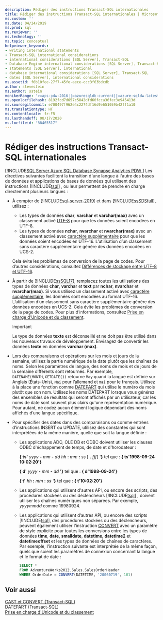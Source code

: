 ```yaml
---
description: Rédiger des instructions Transact-SQL internationales
title: Rédiger des instructions Transact-SQL internationales | Microsoft Docs
ms.custom: ''
ms.date: 04/24/2019
ms.prod: sql
ms.reviewer: ''
ms.technology: ''
ms.topic: conceptual
helpviewer_keywords:
- writing international statements
- Transact-SQL international considerations
- international considerations [SQL Server], Transact-SQL
- Database Engine international considerations [SQL Server], Transact-SQL
- statements [SQL Server], international
- database international considerations [SQL Server], Transact-SQL
- dates [SQL Server], international considerations
ms.assetid: f0b10fee-27f7-45fe-aece-ccc3f63bdcdb
author: stevestein
ms.author: sstein
monikerRange: '>=aps-pdw-2016||=azuresqldb-current||=azure-sqldw-latest||>=sql-server-2016||=sqlallproducts-allversions||>=sql-server-linux-2017||=azuresqldb-mi-current'
ms.openlocfilehash: 8192fcd7d657c5842dfd60fcca36fec3e945413d
ms.sourcegitcommit: e700497f962e4c2274df16d9e651059b42ff1a10
ms.translationtype: HT
ms.contentlocale: fr-FR
ms.lasthandoff: 08/17/2020
ms.locfileid: "88465517"
---
```

# <a name="write-international-transact-sql-statements"></a>Rédiger des instructions Transact-SQL internationales
[!INCLUDE[SQL Server Azure SQL Database Synapse Analytics PDW ](../../includes/applies-to-version/sql-asdb-asdbmi-asa-pdw.md)]
  Les directives suivantes facilitent la transition d'une langue à l'autre des bases de données et applications de bases de données qui utilisent des instructions [!INCLUDE[tsql](../../includes/tsql-md.md)] , ou leur permettent de prendre en charge directement plusieurs langues :  

-   À compter de [!INCLUDE[sql-server-2019](../../includes/sssqlv15-md.md)] et dans [!INCLUDE[ssSDSfull](../../includes/sssdsfull-md.md)], utilisez :
    -   Les types de données **char**, **varchar** et **varchar(max)** avec un classement activé [UTF-8](../../relational-databases/collations/collation-and-unicode-support.md#utf8) pour que les données soient encodées en UTF-8.
    -   Les types de données **nchar**, **nvarchar** et **nvarchar(max)** avec un classement activé avec [caractère supplémentaire](../../relational-databases/collations/collation-and-unicode-support.md#Supplementary_Characters) pour que les données soient encodées en UTF-16. L’utilisation d’un classement sans caractère supplémentaire génère des données encodées en UCS-2.      

    Cela évite les problèmes de conversion de la page de codes. Pour d’autres considérations, consultez [Différences de stockage entre UTF-8 et UTF-16](../../relational-databases/collations/collation-and-unicode-support.md#storage_differences).  

-   À partir de [!INCLUDE[ssSQL17](../../includes/sssql17-md.md)], remplacez toutes les utilisations des types de données **char**, **varchar** et **text** par **nchar**, **nvarchar** et **nvarchar(max)**. Si vous utilisez un classement activé avec [caractère supplémentaire](../../relational-databases/collations/collation-and-unicode-support.md#Supplementary_Characters), les données sont encodées au format UTF-16. L’utilisation d’un classement sans caractère supplémentaire génère des données encodées en UCS-2. Cela évite les problèmes de conversion de la page de codes. Pour plus d’informations, consultez [Prise en charge d’Unicode et du classement](../../relational-databases/collations/collation-and-unicode-support.md). 

    > [!IMPORTANT]
    > Le type de données **texte** est déconseillé et ne doit pas être utilisé dans les nouveaux travaux de développement. Envisagez de convertir les données **texte** en données **varchar (max)**.
  
-   Lors des comparaisons et opérations sur les mois et jours de la semaine, utilisez la partie numérique de la date plutôt que les chaînes de noms. Selon les paramètres de langue, des noms de mois et de jours de la semaine différents sont retournés. Par exemple, `DATENAME(MONTH,GETDATE())` retourne `May` quand la langue est définie sur Anglais (États-Unis), `Mai` pour l’allemand et `mai` pour le français. Utilisez à la place une fonction comme [DATEPART](../../t-sql/functions/datepart-transact-sql.md) qui utilise le numéro du mois plutôt que son nom. Utilisez les noms DATEPART lorsque vous générez des ensembles de résultats qui seront affichés par un utilisateur, car les noms de date sont souvent plus clairs qu'une représentation numérique. Pour autant, ne codez aucun élément logique dépendant des noms affichés d’une langue spécifique.  
  
-   Pour spécifier des dates dans des comparaisons ou comme entrées d'instructions INSERT ou UPDATE, utilisez des constantes qui sont interprétées de la même manière, quelle que soit la langue définie :  
  
    -   Les applications ADO, OLE DB et ODBC doivent utiliser les clauses ODBC d'échappement de temps, de date et d'horodateur :  
  
         **{ ts'** _yyyy_ **-** _mm_ **-** _dd_ _hh_ **:** _mm_ **:** _ss_ [ **.** _fff_] **'}** tel que : **{ ts'1998-09-24 10:02:20'}**  
  
         **{ d'** _yyyy_ **-** _mm_ **-** _dd_ **'}** tel que : **{ d'1998-09-24'}**
  
         **{ t'** _hh_ **:** _mm_ **:** _ss_ **'}** tel que : **{ t'10:02:20'}**  
  
    -   Les applications qui utilisent d'autres API, ou encore des scripts, des procédures stockées ou des déclencheurs [!INCLUDE[tsql](../../includes/tsql-md.md)] , doivent utiliser les chaînes numériques non séparées. Par exemple, *yyyymmdd* comme 19980924.  
  
    -   Les applications qui utilisent d’autres API, ou encore des scripts [!INCLUDE[tsql](../../includes/tsql-md.md)], des procédures stockées ou des déclencheurs, peuvent également utiliser l’instruction [CONVERT](../../t-sql/functions/cast-and-convert-transact-sql.md) avec un paramètre de style explicite pour toutes les conversions entre les types de données **time**, **date**, **smalldate**, **datetime**, **datetime2** et **datetimeoffset** et les types de données de chaînes de caractères. Par exemple, l'instruction suivante est interprétée de la même façon, quels que soient les paramètres de connexion concernant la langue et le format de date :  
  
        ```sql  
        SELECT *  
        FROM AdventureWorks2012.Sales.SalesOrderHeader  
        WHERE OrderDate = CONVERT(DATETIME, '20060719', 101)  
        ```  
  
## <a name="see-also"></a>Voir aussi
[CAST et CONVERT &#40;Transact-SQL&#41;](../../t-sql/functions/cast-and-convert-transact-sql.md)     
[DATEPART &#40;Transact-SQL&#41;](../../t-sql/functions/datepart-transact-sql.md)        
[Prise en charge d'Unicode et du classement](../../relational-databases/collations/collation-and-unicode-support.md)      
